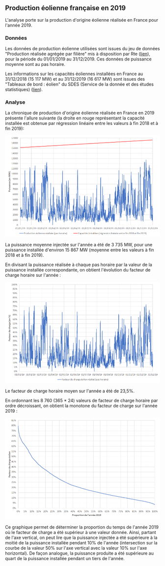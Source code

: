 ## Production éolienne française en 2019

L'analyse porte sur la production d'origine éolienne réalisée en France pour l'année 2019.

### Données

Les données de production éolienne utilisées sont issues du jeu de données "Production réalisée agrégée par filière" mis à disposition par Rte ([lien](https://www.services-rte.com/fr/visualisez-les-donnees-publiees-par-rte/production-realisee-agregee-par-filiere.html)), pour la période du 01/01/2019 au 31/12/2019. Ces données de puissance moyenne sont au pas horaire.

Les informations sur les capacités éoliennes installées en France au 31/12/2018 (15 117 MW) et au 31/12/2019 (16 617 MW) sont issues des "Tableaux de bord : éolien" du SDES (Service de la donnée et des études statistiques) ([lien](https://www.statistiques.developpement-durable.gouv.fr/tableau-de-bord-eolien-deuxieme-trimestre-2020?rubrique=21&dossier=172)).

### Analyse

La chronique de production d'origine éolienne réalisée en France en 2019 présente l'allure suivante (la droite en rouge représentant la capacité installée est obtenue par régression linéaire entre les valeurs à fin 2018 et à fin 2019):

![production_eolienne_france_2019](images/production_eolienne_france_2019.png)

La puissance moyenne injectée sur l'année a été de 3 735 MW, pour une puissance installée d'environ 15 867 MW (moyenne entre les valeurs à fin 2018 et à fin 2019).

En divisant la puissance réalisée à chaque pas horaire par la valeur de la puissance installée correspondante, on obtient l'évolution du facteur de charge horaire sur l'année :

![facteur_de_charge_eolien_france_2019](images/facteur_de_charge_eolien_france_2019.png)

Le facteur de charge horaire moyen sur l'année a été de 23,5%.

En ordonnant les 8 760 (365 * 24) valeurs de facteur de charge horaire par ordre décroissant, on obtient la monotone du facteur de charge sur l'année 2019 :

![monotone_facteur_charge_eolien_france_2019](images/monotone_facteur_charge_eolien_france_2019.png)

Ce graphique permet de déterminer la proportion du temps de l'année 2019 où le facteur de charge a été supérieur à une valeur donnée. Ainsi, partant de l'axe vertical, on peut lire que la puissance injectée a été supérieure à la moitié de la puissance installée pendant 10% de l'année (intersection sur la courbe de la valeur 50% sur l'axe vertical avec la valeur 10% sur l'axe horizontal). De façon analogue, la puissance produite a été supérieure au quart de la puissance installée pendant un tiers de l'année.
